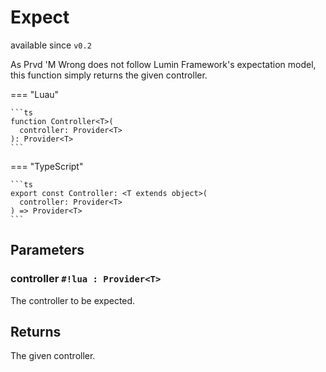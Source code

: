 <div class="pmwdoc-reference-header">
<h1>Expect</h1>
<span>available since <code>v0.2</code></span>
</div>

As Prvd 'M Wrong does not follow Lumin Framework's expectation model, this
function simply returns the given controller.

=== "Luau"

    ```ts
    function Controller<T>(
      controller: Provider<T>
    ): Provider<T>
    ```

=== "TypeScript"

    ```ts
    export const Controller: <T extends object>(
      controller: Provider<T>
    ) => Provider<T>
    ```

## Parameters

### controller `#!lua : Provider<T>`

The controller to be expected.

## Returns

The given controller.
